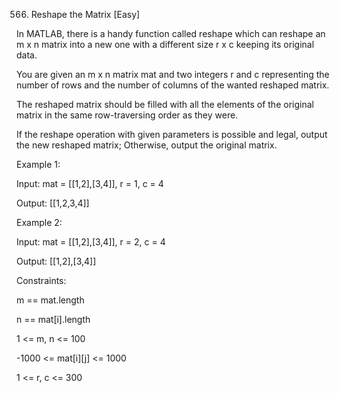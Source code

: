 566. Reshape the Matrix
[Easy]

In MATLAB, there is a handy function called reshape which can reshape an m x n matrix into a new one with a different size r x c keeping its original data.

You are given an m x n matrix mat and two integers r and c representing the number of rows and the number of columns of the wanted reshaped matrix.

The reshaped matrix should be filled with all the elements of the original matrix in the same row-traversing order as they were.

If the reshape operation with given parameters is possible and legal, output the new reshaped matrix; Otherwise, output the original matrix.

 

Example 1:

Input: mat = [[1,2],[3,4]], r = 1, c = 4

Output: [[1,2,3,4]]


Example 2:

Input: mat = [[1,2],[3,4]], r = 2, c = 4

Output: [[1,2],[3,4]]
 

Constraints:

m == mat.length

n == mat[i].length

1 <= m, n <= 100

-1000 <= mat[i][j] <= 1000

1 <= r, c <= 300